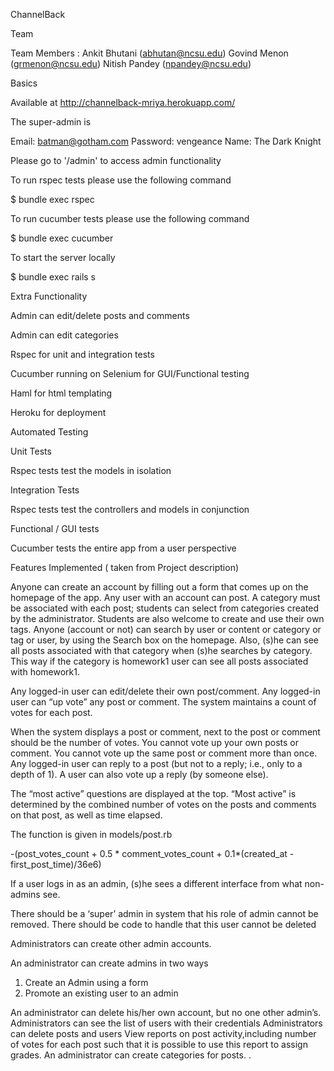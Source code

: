 ChannelBack

Team

Team Members :
Ankit Bhutani (abhutan@ncsu.edu)
Govind Menon (grmenon@ncsu.edu)
Nitish Pandey (npandey@ncsu.edu)

Basics

Available at http://channelback-mriya.herokuapp.com/

The super-admin is

Email: batman@gotham.com
Password: vengeance
Name: The Dark Knight

Please go to '/admin' to access admin functionality

To run rspec tests please use the following command

$ bundle exec rspec

To run cucumber tests please use the following command

$ bundle exec cucumber

To start the server locally

$ bundle exec rails s

Extra Functionality

Admin can edit/delete posts and comments

Admin can edit categories

Rspec for unit and integration tests

Cucumber running on Selenium for GUI/Functional testing

Haml for html templating

Heroku for deployment

Automated Testing

Unit Tests

Rspec tests test the models in isolation

Integration Tests

Rspec tests test the controllers and models in conjunction

Functional / GUI tests

Cucumber tests the entire app from a user perspective

Features Implemented ( taken from Project description)

Anyone can create an account by filling out a form that comes up on the homepage of the app.
Any user with an account can post. A category must be associated with each post; students can select from categories created by the administrator. Students are also welcome to create and use their own tags.
Anyone (account or not) can search by user or content or category or tag or user, by using the Search box on the homepage. Also, (s)he can see all posts associated with that category when (s)he searches by category. This way if the category is homework1 user can see all posts associated with homework1.

Any logged-in user can edit/delete their own post/comment.
Any logged-in user can “up vote” any post or comment.
The system maintains a count of votes for each post.

When the system displays a post or comment, next to the post or comment should be the number of votes.
You cannot vote up your own posts or comment.
You cannot vote up the same post or comment more than once.
Any logged-in user can reply to a post (but not to a reply; i.e., only to a depth of 1).
A user can also vote up a reply (by someone else).

The “most active” questions are displayed at the top. “Most active” is determined by the combined number of votes on the posts and comments on that post, as well as time elapsed.

The function is given in models/post.rb

-(post_votes_count + 0.5 * comment_votes_count + 0.1*(created_at - first_post_time)/36e6)


If a user logs in as an admin, (s)he sees a different interface from what non-admins see.

There should be a ‘super’ admin in system that his role of admin cannot be removed. There should be code to handle that this user cannot be deleted

Administrators can create other admin accounts.

An administrator can create admins in two ways

1. Create an Admin using a form
2. Promote an existing user to an admin

An administrator can delete his/her own account, but no one other admin’s.
Administrators can see the list of users with their credentials
Administrators can delete posts and users
View reports on post activity,including number of votes for each post such that it is possible to use this report to assign grades.
An administrator can create categories for posts.  .

